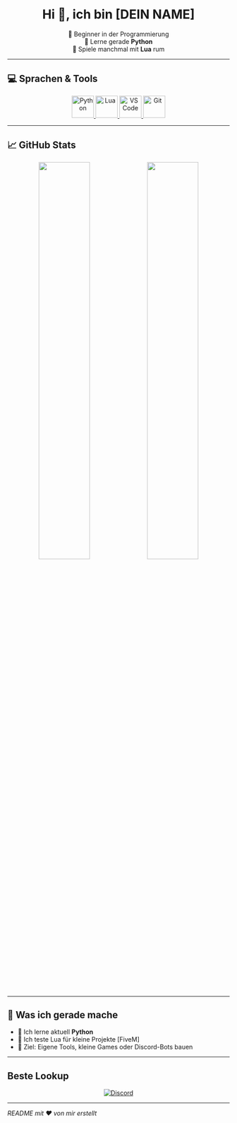 <h1 align="center">Hi 👋, ich bin [DEIN NAME]</h1>
<p align="center">
  🚀 Beginner in der Programmierung<br/>
  🐍 Lerne gerade <strong>Python</strong><br/>
  🔧 Spiele manchmal mit <strong>Lua</strong> rum
</p>

---

## 💻 Sprachen & Tools

<p align="center">
  <a href="https://www.python.org/" target="_blank">
    <img src="https://cdn.jsdelivr.net/gh/devicons/devicon/icons/python/python-original.svg" alt="Python" width="50" height="50"/>
  </a>
  <a href="https://www.lua.org/" target="_blank">
    <img src="https://cdn.jsdelivr.net/gh/devicons/devicon/icons/lua/lua-original.svg" alt="Lua" width="50" height="50"/>
  </a>
  <a href="https://code.visualstudio.com/" target="_blank">
    <img src="https://cdn.jsdelivr.net/gh/devicons/devicon/icons/vscode/vscode-original.svg" alt="VS Code" width="50" height="50"/>
  </a>
  <a href="https://git-scm.com/" target="_blank">
    <img src="https://cdn.jsdelivr.net/gh/devicons/devicon/icons/git/git-original.svg" alt="Git" width="50" height="50"/>
  </a>
</p>

---

## 📈 GitHub Stats

<p align="center">
  <img src="https://github-readme-stats.vercel.app/api?username=01Europol-besteleben&show_icons=true&theme=tokyonight&hide_border=true" width="48%"/>
  <img src="https://github-readme-stats.vercel.app/api/top-langs/?username=01Europol-besteleben&layout=compact&theme=tokyonight&hide_border=true" width="48%"/>
</p>

---

## 🧠 Was ich gerade mache

- 🌱 Ich lerne aktuell **Python**
- 🧪 Ich teste Lua für kleine Projekte [FiveM]
- 🎯 Ziel: Eigene Tools, kleine Games oder Discord-Bots bauen

---

## Beste Lookup

<p align="center">
  <a href="https://discord.gg/n6EahY6bwT" target="_blank">
    <img src="https://img.shields.io/badge/Discord-%235865F2.svg?style=flat&logo=discord&logoColor=white" alt="Discord"/>
  </a>
</p>

---

*README mit ❤️ von mir erstellt*
